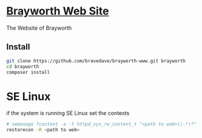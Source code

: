 # [Brayworth Web Site](https://brayworth.com)

The Website of Brayworth

## Install

```bash
git clone https://github.com/bravedave/brayworth-www.git brayworth
cd brayworth
composer install
```


# SE Linux

if the system is running SE Linux set the contexts
```bash
# semanage fcontext -a -t httpd_sys_rw_content_t "<path to web>(/.*)?"
restorecon -R <path to web>
```